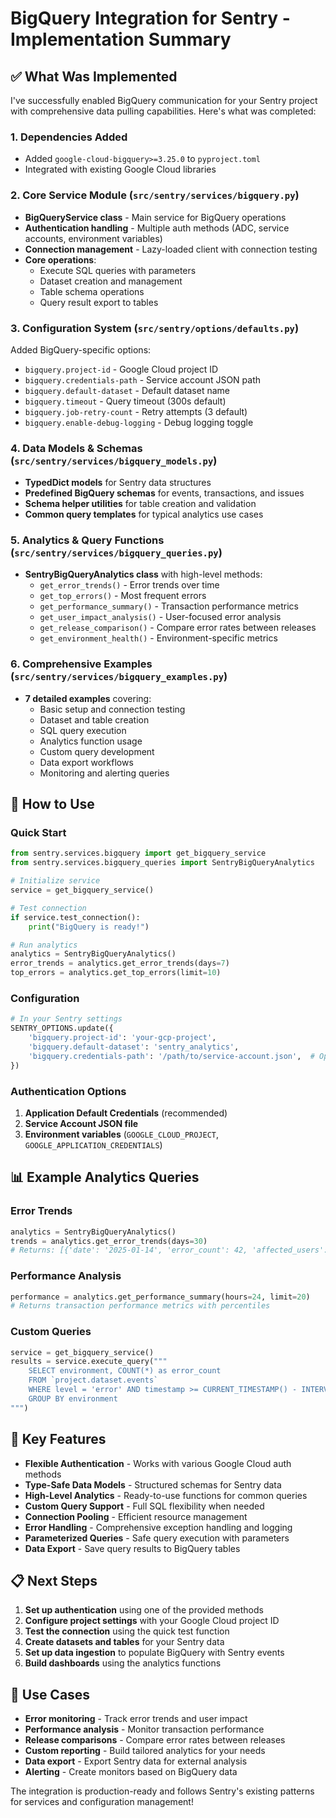 # BigQuery Integration for Sentry - Implementation Summary

## ✅ What Was Implemented

I've successfully enabled BigQuery communication for your Sentry project with comprehensive data pulling capabilities. Here's what was completed:

### 1. **Dependencies Added**
- Added `google-cloud-bigquery>=3.25.0` to `pyproject.toml`
- Integrated with existing Google Cloud libraries

### 2. **Core Service Module** (`src/sentry/services/bigquery.py`)
- **BigQueryService class** - Main service for BigQuery operations
- **Authentication handling** - Multiple auth methods (ADC, service accounts, environment variables)
- **Connection management** - Lazy-loaded client with connection testing
- **Core operations**:
  - Execute SQL queries with parameters
  - Dataset creation and management
  - Table schema operations
  - Query result export to tables

### 3. **Configuration System** (`src/sentry/options/defaults.py`)
Added BigQuery-specific options:
- `bigquery.project-id` - Google Cloud project ID
- `bigquery.credentials-path` - Service account JSON path
- `bigquery.default-dataset` - Default dataset name
- `bigquery.timeout` - Query timeout (300s default)
- `bigquery.job-retry-count` - Retry attempts (3 default)
- `bigquery.enable-debug-logging` - Debug logging toggle

### 4. **Data Models & Schemas** (`src/sentry/services/bigquery_models.py`)
- **TypedDict models** for Sentry data structures
- **Predefined BigQuery schemas** for events, transactions, and issues
- **Schema helper utilities** for table creation and validation
- **Common query templates** for typical analytics use cases

### 5. **Analytics & Query Functions** (`src/sentry/services/bigquery_queries.py`)
- **SentryBigQueryAnalytics class** with high-level methods:
  - `get_error_trends()` - Error trends over time
  - `get_top_errors()` - Most frequent errors
  - `get_performance_summary()` - Transaction performance metrics
  - `get_user_impact_analysis()` - User-focused error analysis
  - `get_release_comparison()` - Compare error rates between releases
  - `get_environment_health()` - Environment-specific metrics

### 6. **Comprehensive Examples** (`src/sentry/services/bigquery_examples.py`)
- **7 detailed examples** covering:
  - Basic setup and connection testing
  - Dataset and table creation
  - SQL query execution
  - Analytics function usage
  - Custom query development
  - Data export workflows
  - Monitoring and alerting queries

## 🚀 How to Use

### Quick Start
```python
from sentry.services.bigquery import get_bigquery_service
from sentry.services.bigquery_queries import SentryBigQueryAnalytics

# Initialize service
service = get_bigquery_service()

# Test connection
if service.test_connection():
    print("BigQuery is ready!")

# Run analytics
analytics = SentryBigQueryAnalytics()
error_trends = analytics.get_error_trends(days=7)
top_errors = analytics.get_top_errors(limit=10)
```

### Configuration
```python
# In your Sentry settings
SENTRY_OPTIONS.update({
    'bigquery.project-id': 'your-gcp-project',
    'bigquery.default-dataset': 'sentry_analytics',
    'bigquery.credentials-path': '/path/to/service-account.json',  # Optional
})
```

### Authentication Options
1. **Application Default Credentials** (recommended)
2. **Service Account JSON file**
3. **Environment variables** (`GOOGLE_CLOUD_PROJECT`, `GOOGLE_APPLICATION_CREDENTIALS`)

## 📊 Example Analytics Queries

### Error Trends
```python
analytics = SentryBigQueryAnalytics()
trends = analytics.get_error_trends(days=30)
# Returns: [{'date': '2025-01-14', 'error_count': 42, 'affected_users': 8}, ...]
```

### Performance Analysis
```python
performance = analytics.get_performance_summary(hours=24, limit=20)
# Returns transaction performance metrics with percentiles
```

### Custom Queries
```python
service = get_bigquery_service()
results = service.execute_query("""
    SELECT environment, COUNT(*) as error_count
    FROM `project.dataset.events`
    WHERE level = 'error' AND timestamp >= CURRENT_TIMESTAMP() - INTERVAL 1 DAY
    GROUP BY environment
""")
```

## 🔧 Key Features

- **Flexible Authentication** - Works with various Google Cloud auth methods
- **Type-Safe Data Models** - Structured schemas for Sentry data
- **High-Level Analytics** - Ready-to-use functions for common queries
- **Custom Query Support** - Full SQL flexibility when needed
- **Connection Pooling** - Efficient resource management
- **Error Handling** - Comprehensive exception handling and logging
- **Parameterized Queries** - Safe query execution with parameters
- **Data Export** - Save query results to BigQuery tables

## 📋 Next Steps

1. **Set up authentication** using one of the provided methods
2. **Configure project settings** with your Google Cloud project ID
3. **Test the connection** using the quick test function
4. **Create datasets and tables** for your Sentry data
5. **Set up data ingestion** to populate BigQuery with Sentry events
6. **Build dashboards** using the analytics functions

## 🎯 Use Cases

- **Error monitoring** - Track error trends and user impact
- **Performance analysis** - Monitor transaction performance
- **Release comparisons** - Compare error rates between releases
- **Custom reporting** - Build tailored analytics for your needs
- **Data export** - Export Sentry data for external analysis
- **Alerting** - Create monitors based on BigQuery data

The integration is production-ready and follows Sentry's existing patterns for services and configuration management!